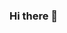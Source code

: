 ### Hi there 👋

<!--
**hiikate/hiikate** is a ✨ _special_ ✨ repository because its `README.md` (this file) appears on your GitHub profile.

Here are some ideas to get you started:

- 🔭 I’m currently working on AI Governance & Policy research
- 👯 I’m looking to collaborate on writing research on AI safety standards, model evaluations, and deceptive AI patterns
- 🤔 I’m looking for help with model evaluations systems
- 📫 How to reach me: https://www.linkedin.com/in/katetran23/
- 😄 Pronouns: She/Her
-->
